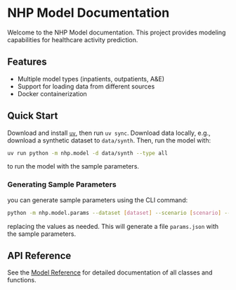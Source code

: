 # NHP Model Documentation

Welcome to the NHP Model documentation. This project provides modeling capabilities for healthcare activity prediction.

## Features

- Multiple model types (inpatients, outpatients, A&E)
- Support for loading data from different sources
- Docker containerization

## Quick Start

Download and install [`uv`](https://docs.astral.sh/uv/getting-started/installation/), then run `uv sync`. Download data locally, e.g., download a synthetic dataset to `data/synth`. Then, run the model with:

``` bash
uv run python -m nhp.model -d data/synth --type all
```

to run the model with the sample parameters.

### Generating Sample Parameters

you can generate sample parameters using the CLI command:

``` bash
python -m nhp.model.params --dataset [dataset] --scenario [scenario] --app-version dev > params.json
```

replacing the values as needed. This will generate a file `params.json` with the sample parameters.

## API Reference

See the [Model Reference](reference/nhp/model/index.md) for detailed documentation of all classes and functions.